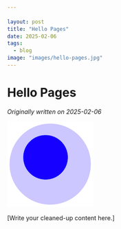 ```yaml
---

layout: post
title: "Hello Pages"
date: 2025-02-06
tags:
  - blog
image: "images/hello-pages.jpg"
---
```


# Hello Pages

*Originally written on 2025-02-06*

![Alt text](images/foam-icon.png)

[Write your cleaned-up content here.]
